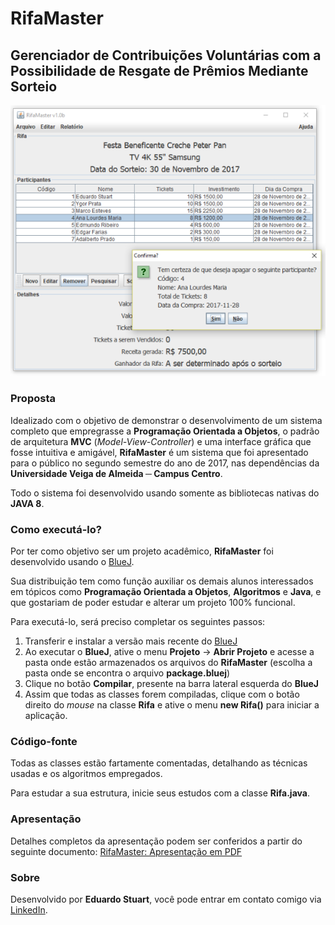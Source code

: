 # RifaMaster
## Gerenciador de Contribuições Voluntárias com a Possibilidade de Resgate de Prêmios Mediante Sorteio

 ![RifaMaster - Tela Principal](tela.png)

### Proposta
Idealizado com o objetivo de demonstrar o desenvolvimento de um sistema completo que empregrasse a **Programação Orientada a Objetos**, o padrão de arquitetura **MVC** (*Model-View-Controller*) e uma interface gráfica que fosse intuitiva e amigável, **RifaMaster** é um sistema que foi apresentado para o público no segundo semestre do ano de 2017, nas dependências da **Universidade Veiga de Almeida ─ Campus Centro**.

Todo o sistema foi desenvolvido usando somente as bibliotecas nativas do **JAVA 8**.

### Como executá-lo?
Por ter como objetivo ser um projeto acadêmico, **RifaMaster** foi desenvolvido usando o [BlueJ](https://www.bluej.org/). 

Sua distribuição tem como função auxiliar os demais alunos interessados em tópicos como **Programação Orientada a Objetos**, **Algoritmos** e **Java**, e que gostariam de poder estudar e alterar um projeto 100% funcional.

Para executá-lo, será preciso completar os seguintes passos:
  1. Transferir e instalar a versão mais recente do [BlueJ](https://www.bluej.org/)
  2. Ao executar o **BlueJ**, ative o menu **Projeto** -> **Abrir Projeto** e acesse a pasta onde estão armazenados os arquivos do **RifaMaster** (escolha a pasta onde se encontra o arquivo **package.bluej**)
  3. Clique no botão **Compilar**, presente na barra lateral esquerda do **BlueJ**
  4. Assim que todas as classes forem compiladas, clique com o botão direito do *mouse* na classe **Rifa** e ative o menu **new Rifa()** para iniciar a aplicação. 

### Código-fonte
Todas as classes estão fartamente comentadas, detalhando as técnicas usadas e os algoritmos empregados.

Para estudar a sua estrutura, inicie seus estudos com a classe **Rifa.java**.

### Apresentação
Detalhes completos da apresentação podem ser conferidos a partir do seguinte documento:
[RifaMaster: Apresentação em PDF](https://github.com/eduardo-stuart/RifaMaster/blob/master/RifaMaster.pdf)

### Sobre
Desenvolvido por **Eduardo Stuart**, você pode entrar em contato comigo via [LinkedIn](https://www.linkedin.com/in/eduardo-stuart/).   